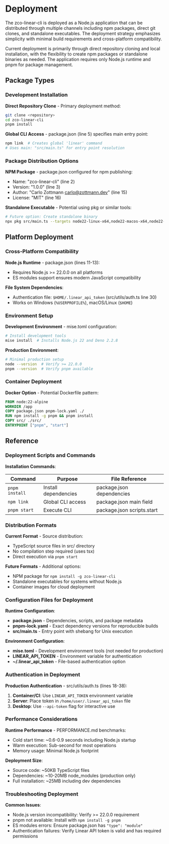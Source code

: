 <!-- Generated: 2025-08-30T19:51:49+02:00 -->

# Deployment

The zco-linear-cli is deployed as a Node.js application that can be distributed
through multiple channels including npm packages, direct git clones, and
standalone executables. The deployment strategy emphasizes simplicity with
minimal build requirements and cross-platform compatibility.

Current deployment is primarily through direct repository cloning and local
installation, with the flexibility to create npm packages or standalone binaries
as needed. The application requires only Node.js runtime and pnpm for package
management.

## Package Types

### Development Installation

**Direct Repository Clone** - Primary deployment method:

```bash
git clone <repository>
cd zco-linear-cli
pnpm install
```

**Global CLI Access** - package.json (line 5) specifies main entry point:

```bash
npm link  # Creates global 'linear' command
# Uses main: "src/main.ts" for entry point resolution
```

### Package Distribution Options

**NPM Package** - package.json configured for npm publishing:

- Name: "zco-linear-cli" (line 2)
- Version: "1.0.0" (line 3)
- Author: "Carlo Zottmann <carlo@zottmann.dev>" (line 15)
- License: "MIT" (line 16)

**Standalone Executable** - Potential using pkg or similar tools:

```bash
# Future option: Create standalone binary
npx pkg src/main.ts --targets node22-linux-x64,node22-macos-x64,node22-win-x64
```

## Platform Deployment

### Cross-Platform Compatibility

**Node.js Runtime** - package.json (lines 11-13):

- Requires Node.js >= 22.0.0 on all platforms
- ES modules support ensures modern JavaScript compatibility

**File System Dependencies**:

- Authentication file: `$HOME/.linear_api_token` (src/utils/auth.ts line 30)
- Works on Windows (`%USERPROFILE%`), macOS/Linux (`$HOME`)

### Environment Setup

**Development Environment** - mise.toml configuration:

```bash
# Install development tools
mise install  # Installs Node.js 22 and Deno 2.2.8
```

**Production Environment**:

```bash
# Minimal production setup
node --version  # Verify >= 22.0.0
pnpm --version  # Verify pnpm available
```

### Container Deployment

**Docker Option** - Potential Dockerfile pattern:

```dockerfile
FROM node:22-alpine
WORKDIR /app
COPY package.json pnpm-lock.yaml ./
RUN npm install -g pnpm && pnpm install
COPY src/ ./src/
ENTRYPOINT ["pnpm", "start"]
```

## Reference

### Deployment Scripts and Commands

**Installation Commands**:

| Command        | Purpose              | File Reference             |
| -------------- | -------------------- | -------------------------- |
| `pnpm install` | Install dependencies | package.json dependencies  |
| `npm link`     | Global CLI access    | package.json main field    |
| `pnpm start`   | Execute CLI          | package.json scripts.start |

### Distribution Formats

**Current Format** - Source distribution:

- TypeScript source files in src/ directory
- No compilation step required (uses tsx)
- Direct execution via `pnpm start`

**Future Formats** - Additional options:

- NPM package for `npm install -g zco-linear-cli`
- Standalone executables for systems without Node.js
- Container images for cloud deployment

### Configuration Files for Deployment

**Runtime Configuration**:

- **package.json** - Dependencies, scripts, and package metadata
- **pnpm-lock.yaml** - Exact dependency versions for reproducible builds
- **src/main.ts** - Entry point with shebang for Unix execution

**Environment Configuration**:

- **mise.toml** - Development environment tools (not needed for production)
- **LINEAR_API_TOKEN** - Environment variable for authentication
- **~/.linear_api_token** - File-based authentication option

### Authentication in Deployment

**Production Authentication** - src/utils/auth.ts (lines 18-38):

1. **Container/CI**: Use `LINEAR_API_TOKEN` environment variable
2. **Server**: Place token in `/home/user/.linear_api_token` file
3. **Desktop**: Use `--api-token` flag for interactive use

### Performance Considerations

**Runtime Performance** - PERFORMANCE.md benchmarks:

- Cold start time: ~0.6-0.9 seconds including Node.js startup
- Warm execution: Sub-second for most operations
- Memory usage: Minimal Node.js footprint

**Deployment Size**:

- Source code: ~50KB TypeScript files
- Dependencies: ~10-20MB node_modules (production only)
- Full installation: ~25MB including dev dependencies

### Troubleshooting Deployment

**Common Issues**:

- Node.js version incompatibility: Verify >= 22.0.0 requirement
- pnpm not available: Install with `npm install -g pnpm`
- ES modules errors: Ensure package.json has `"type": "module"`
- Authentication failures: Verify Linear API token is valid and has required
  permissions
